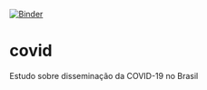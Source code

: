 [![Binder](https://mybinder.org/badge_logo.svg)](https://mybinder.org/v2/gh/augustogeog/covid/master)

# covid
Estudo sobre disseminação da COVID-19 no Brasil
